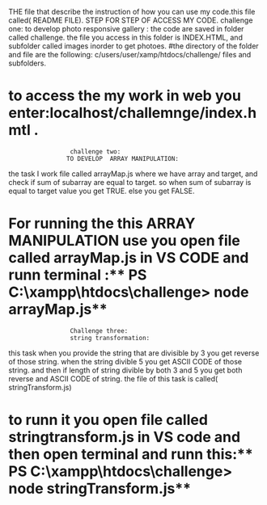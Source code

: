 THE file that describe the instruction of how you can use my code.this file called( README FILE).
STEP FOR STEP OF ACCESS MY CODE.
                     challenge one:
to develop photo responsive gallery :
the code are saved in folder called challenge. the file you access in this folder is INDEX.HTML, and subfolder called images inorder to get photoes.
#the directory of the folder and file are the following: c/users/user/xamp/htdocs/challenge/ files and subfolders.
# to access the my work in web you enter:localhost/challemnge/index.hmtl .
                     challenge two:
                    TO DEVELOP  ARRAY MANIPULATION:
 the task I work file called arrayMap.js where we have array and target, and check if sum of subarray are equal to target.
 so when sum of subarray is equal to target value you  get TRUE. else you get FALSE.
 # For running the this ARRAY MANIPULATION use you open file called arrayMap.js in VS CODE and runn terminal :** PS C:\xampp\htdocs\challenge> node arrayMap.js**

                     Challenge three:
                     string transformation:
  this task when you provide the string that are divisible by 3 you get reverse of those string. when the string divible 5 you get ASCII CODE of those string. and then 
  if length of string divible by both 3 and 5 you get both reverse and ASCII CODE of string.
  the file of this task is called( stringTransform.js)
  # to runn it you open file called stringtransform.js in VS code and then open terminal and runn this:** PS C:\xampp\htdocs\challenge> node stringTransform.js**
  
      
